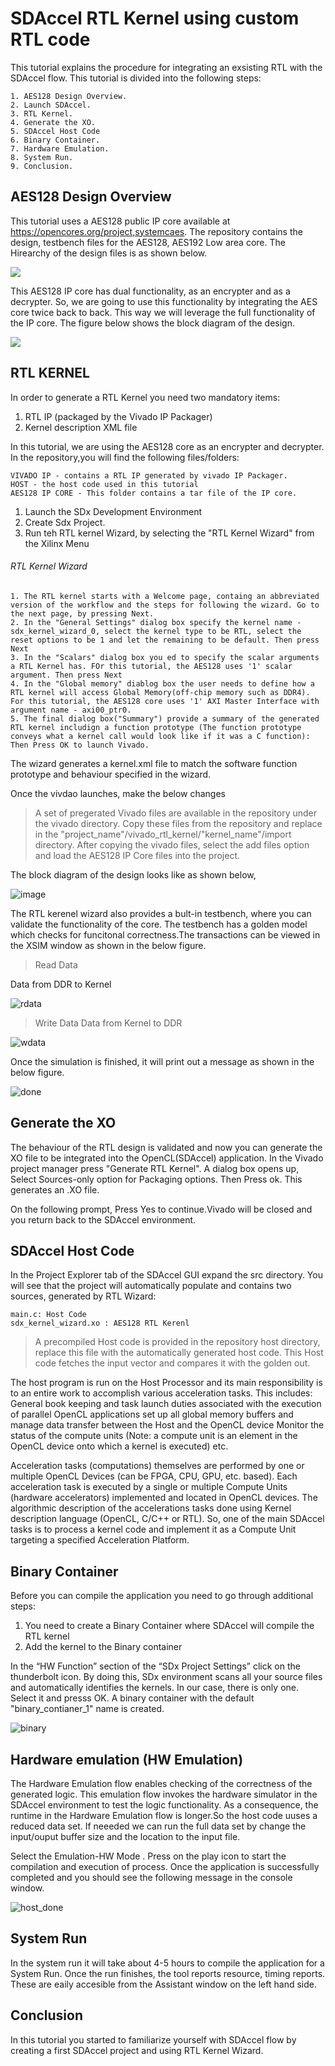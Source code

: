 # SDAccel RTL Kernel using custom RTL code

This tutorial explains the procedure for integrating an exsisting RTL with the SDAccel flow. This tutorial is divided into the following steps:

	1. AES128 Design Overview.
	2. Launch SDAccel.
	3. RTL Kernel.
	4. Generate the XO.
	5. SDAccel Host Code
	6. Binary Container.
	7. Hardware Emulation.
	8. System Run.
	9. Conclusion.

## AES128 Design Overview
This tutorial uses a AES128 public IP core available at https://opencores.org/project,systemcaes. The repository contains the design, testbench files for the AES128, AES192 Low area core. The Hirearchy of the design files is as shown below.

![](https://user-images.githubusercontent.com/32319498/38529264-abcea81c-3c18-11e8-9500-ca1cdc150b91.png)

This AES128 IP core has dual functionality, as an encrypter and as a decrypter. So, we are going to use this functionality  by integrating the AES core twice back to back. This way we will leverage the full functionality of the IP core. The figure below shows the block diagram of the design.

![](https://user-images.githubusercontent.com/32319498/31142684-e1b2e09c-a82f-11e7-9741-ce0f1c4ce054.png)
## RTL KERNEL

In order to generate a RTL Kernel you need two mandatory items:
1. RTL IP (packaged by the Vivado IP Packager)
2. Kernel description XML file

In this tutorial, we are using the AES128 core as an encrypter and decrypter. In the repository,you will find the following files/folders:

	VIVADO IP - contains a RTL IP generated by vivado IP Packager.
	HOST - the host code used in this tutorial
    AES128 IP CORE - This folder contains a tar file of the IP core.

1. Launch the SDx Development Environment
2. Create Sdx Project.
3. Run teh RTL kernel Wizard, by selecting the "RTL Kernel Wizard" from the Xilinx Menu

###### RTL Kernel Wizard
	1. The RTL kernel starts with a Welcome page, containg an abbreviated version of the workflow and the steps for following the wizard. Go to the next page, by pressing Next.
    2. In the "General Settings" dialog box specify the kernel name - sdx_kernel_wizard_0, select the kernel type to be RTL, select the reset options to be 1 and let the remaining to be default. Then press Next
	3. In the "Scalars" dialog box you ed to specify the scalar arguments a RTL Kernel has. FOr this tutorial, the AES128 uses '1' scalar argument. Then press Next
	4. In the "Global memory" diablog box the user needs to define how a RTL kernel will access Global Memory(off-chip memory such as DDR4). For this tutorial, the AES128 core uses '1' AXI Master Interface with argument name - axi00_ptr0.
    5. The final dialog box("Summary") provide a summary of the generated RTL kernel includign a function prototype (The function prototype conveys what a kernel call would look like if it was a C function): Then Press OK to launch Vivado.

The wizard generates a kernel.xml file to match the software function prototype and behaviour specified in the wizard.

Once the vivdao launches, make the below changes 

> A set of pregerated Vivado files are available in the repository under the vivado directory. Copy these files from the repository and replace in the "project_name"/vivado_rtl_kernel/"kernel_name"/import directory.
> After copying the vivado files, select the add files option and load the AES128 IP Core files into the project.

The block diagram of the design looks like as shown below,

![image](https://user-images.githubusercontent.com/32319498/45783287-376f1b00-bc1a-11e8-8dd6-61fbfd385ba1.png)

The RTL kerenel wizard also provides a bult-in testbench, where you can validate the functionality of the core. The testbench has a golden model which checks for funcitonal correctness.The transactions can be viewed in the XSIM window as shown in the below figure. 

> Read Data

 Data from DDR to Kernel
    
![rdata](https://user-images.githubusercontent.com/32319498/45983952-b6e25d00-c013-11e8-9fab-ffac64225421.PNG)

> Write Data
  Data from Kernel to DDR

![wdata](https://user-images.githubusercontent.com/32319498/45984003-f4df8100-c013-11e8-82d8-63e7089f2d21.PNG)

Once the simulation is finished, it will print out a message as shown in the below figure.

![done](https://user-images.githubusercontent.com/32319498/45984105-5dc6f900-c014-11e8-8479-fc01a159fc97.PNG)

## Generate the XO

The behaviour of the RTL design is validated and now you can generate the XO file to be integrated into the OpenCL(SDAccel) application. In the Vivado project manager press "Generate RTL Kernel". A dialog box opens up, Select Sources-only option for Packaging options. Then Press ok. This generates an .XO file. 

On the following prompt, Press Yes to continue.Vivado will be closed and you return back to the SDAccel environment.

## SDAccel Host Code

In the Project Explorer tab of the SDAccel GUI expand the src directory. You will see that the project will automatically populate and contains two sources, generated by RTL Wizard:

	main.c: Host Code
	sdx_kernel_wizard.xo : AES128 RTL Kerenl

> A precompiled Host code is provided in the repository host directory, replace this file with the automatically generated host code. This Host code fetches the input vector and compares it with the golden out.

The host program is run on the Host Processor and its main responsibility is to an entire work to accomplish various
acceleration tasks. This includes:
  General book keeping and task launch duties associated with the execution of parallel OpenCL applications
  set up all global memory buffers and manage data transfer between the Host and the OpenCL device
  Monitor the status of the compute units (Note: a compute unit is an element in the OpenCL device onto which a kernel is executed) etc.

   Acceleration tasks (computations) themselves are performed by one or multiple OpenCL Devices (can be FPGA, CPU, GPU, etc. based). Each acceleration task is executed by a single or multiple Compute Units (hardware accelerators) implemented and located in OpenCL devices. The algorithmic description of the accelerations tasks done using Kernel description language (OpenCL, C/C++ or RTL). So, one of the main SDAccel tasks is to process a kernel code and implement it as a Compute Unit targeting a specified Acceleration Platform.

## Binary Container

Before you can compile the application you need to go through additional steps:
   1. You need to create a Binary Container where SDAccel will compile the RTL kernel
   2. Add the kernel to the Binary container

In the “HW Function” section of the “SDx Project Settings” click on the thunderbolt icon. By doing this, SDx environment scans all your source files and automatically identifies the kernels. In our case, there is only one. Select it and presss OK. A binary container with the default "binary_contianer_1" name is created.

![binary](https://user-images.githubusercontent.com/32319498/45984347-8bf90880-c015-11e8-80eb-4bef03ebba9f.PNG)


## Hardware emulation (HW Emulation)

The Hardware Emulation flow enables checking of the correctness of the generated logic. This emulation flow invokes the hardware simulator in the SDAccel environment to test the logic functionality. As a consequence, the runtime in the Hardware Emulation flow is longer.So the host code uuses a reduced data set. If neeeded we can run the full data set by change the input/ouput buffer size and the location to the input file.

Select the Emulation-HW Mode . Press on the play icon to start the compilation and execution of process. Once the application is successfully completed and you should see the following message in the console window.

![host_done](https://user-images.githubusercontent.com/32319498/45984752-653bd180-c017-11e8-9da0-e7c5e905fe3e.PNG)


## System Run
 In the system run it will take about 4-5 hours to compile the application for a System Run. Once the run finishes, the tool reports resource, timing reports. These are eaily accesible from the Assistant window on the left hand side.

## Conclusion
In this tutorial you started to familiarize yourself with SDAccel flow by creating a first SDAccel project and using RTL Kernel Wizard.

